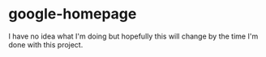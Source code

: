 # google-homepage
I have no idea what I'm doing but hopefully this will change by the time I'm done with this project.
